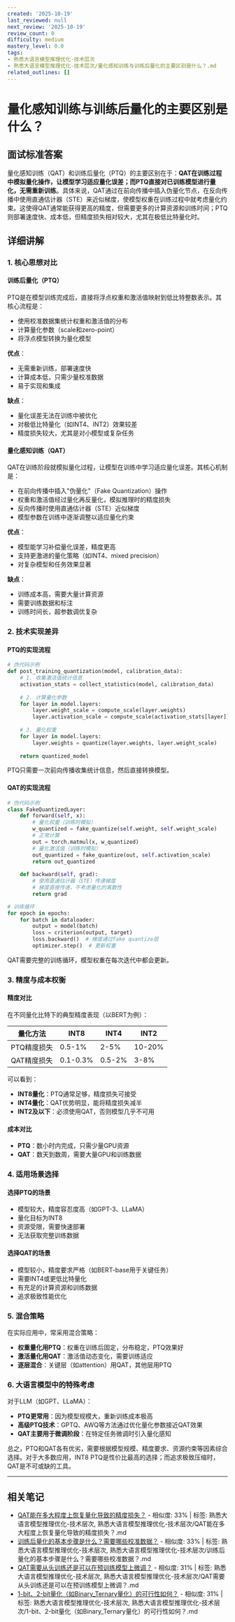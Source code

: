 ```yaml
---
created: '2025-10-19'
last_reviewed: null
next_review: '2025-10-19'
review_count: 0
difficulty: medium
mastery_level: 0.0
tags:
- 熟悉大语言模型推理优化-技术层次
- 熟悉大语言模型推理优化-技术层次/量化感知训练与训练后量化的主要区别是什么？.md
related_outlines: []
---
```

# 量化感知训练与训练后量化的主要区别是什么？

## 面试标准答案

量化感知训练（QAT）和训练后量化（PTQ）的主要区别在于：**QAT在训练过程中模拟量化操作，让模型学习适应量化误差；而PTQ直接对已训练模型进行量化，无需重新训练**。具体来说，QAT通过在前向传播中插入伪量化节点，在反向传播中使用直通估计器（STE）来近似梯度，使模型权重在训练过程中就考虑量化约束。这使得QAT通常能获得更高的精度，但需要更多的计算资源和训练时间；PTQ则部署速度快、成本低，但精度损失相对较大，尤其在极低比特量化时。

## 详细讲解

### 1. 核心思想对比

#### 训练后量化（PTQ）
PTQ是在模型训练完成后，直接将浮点权重和激活值映射到低比特整数表示。其核心流程是：
- 使用校准数据集统计权重和激活值的分布
- 计算量化参数（scale和zero-point）
- 将浮点模型转换为量化模型

**优点**：
- 无需重新训练，部署速度快
- 计算成本低，只需少量校准数据
- 易于实现和集成

**缺点**：
- 量化误差无法在训练中被优化
- 对极低比特量化（如INT4、INT2）效果较差
- 精度损失较大，尤其是对小模型或复杂任务

#### 量化感知训练（QAT）
QAT在训练阶段就模拟量化过程，让模型在训练中学习适应量化误差。其核心机制是：
- 在前向传播中插入"伪量化"（Fake Quantization）操作
- 权重和激活值经过量化再反量化，模拟推理时的精度损失
- 反向传播时使用直通估计器（STE）近似梯度
- 模型参数在训练中逐渐调整以适应量化约束

**优点**：
- 模型能学习补偿量化误差，精度更高
- 支持更激进的量化策略（如INT4、mixed precision）
- 对复杂模型和任务效果显著

**缺点**：
- 训练成本高，需要大量计算资源
- 需要训练数据和标注
- 训练时间长，超参数调优复杂

### 2. 技术实现差异

#### PTQ的实现流程
```python
# 伪代码示例
def post_training_quantization(model, calibration_data):
    # 1. 收集激活值统计信息
    activation_stats = collect_statistics(model, calibration_data)
    
    # 2. 计算量化参数
    for layer in model.layers:
        layer.weight_scale = compute_scale(layer.weights)
        layer.activation_scale = compute_scale(activation_stats[layer])
    
    # 3. 量化权重
    for layer in model.layers:
        layer.weights = quantize(layer.weights, layer.weight_scale)
    
    return quantized_model
```

PTQ只需要一次前向传播收集统计信息，然后直接转换模型。

#### QAT的实现流程
```python
# 伪代码示例
class FakeQuantizedLayer:
    def forward(self, x):
        # 量化权重（训练时模拟）
        w_quantized = fake_quantize(self.weight, self.weight_scale)
        # 正常计算
        out = torch.matmul(x, w_quantized)
        # 量化激活值（训练时模拟）
        out_quantized = fake_quantize(out, self.activation_scale)
        return out_quantized
    
    def backward(self, grad):
        # 使用直通估计器（STE）传递梯度
        # 梯度直接传递，不考虑量化的离散性
        return grad

# 训练循环
for epoch in epochs:
    for batch in dataloader:
        output = model(batch)
        loss = criterion(output, target)
        loss.backward()  # 梯度通过fake quantize层
        optimizer.step()  # 更新权重
```

QAT需要完整的训练循环，模型权重在每次迭代中都会更新。

### 3. 精度与成本权衡

#### 精度对比
在不同量化比特下的典型精度表现（以BERT为例）：

| 量化方法    | INT8     | INT4   | INT2   |
| ----------- | -------- | ------ | ------ |
| PTQ精度损失 | 0.5-1%   | 2-5%   | 10-20% |
| QAT精度损失 | 0.1-0.3% | 0.5-2% | 3-8%   |

可以看到：
- **INT8量化**：PTQ通常足够，精度损失可接受
- **INT4量化**：QAT优势明显，能将精度损失减半
- **INT2及以下**：必须使用QAT，否则模型几乎不可用

#### 成本对比
- **PTQ**：数小时内完成，只需少量GPU资源
- **QAT**：数天到数周，需要大量GPU和训练数据

### 4. 适用场景选择

#### 选择PTQ的场景
- 模型较大，精度容忍度高（如GPT-3、LLaMA）
- 量化目标为INT8
- 资源受限，需要快速部署
- 无法获取完整训练数据

#### 选择QAT的场景
- 模型较小，精度要求严格（如BERT-base用于关键任务）
- 需要INT4或更低比特量化
- 有充足的计算资源和训练数据
- 追求极致性能优化

### 5. 混合策略

在实际应用中，常采用混合策略：
- **权重量化用PTQ**：权重在训练后固定，分布稳定，PTQ效果好
- **激活量化用QAT**：激活值动态变化，需要训练适应
- **逐层混合**：关键层（如attention）用QAT，其他层用PTQ

### 6. 大语言模型中的特殊考虑

对于LLM（如GPT、LLaMA）：
- **PTQ更常用**：因为模型规模大，重新训练成本极高
- **高级PTQ技术**：GPTQ、AWQ等方法通过优化量化参数接近QAT效果
- **QAT主要用于微调阶段**：在特定任务微调时引入量化感知

总之，PTQ和QAT各有优劣，需要根据模型规模、精度要求、资源约束等因素综合选择。对于大多数应用，INT8 PTQ是性价比最高的选择；而追求极致压缩时，QAT是不可或缺的工具。


---

## 相关笔记
<!-- 自动生成 -->

- [QAT能在多大程度上恢复量化导致的精度损失？](notes/熟悉大语言模型推理优化-技术层次/QAT能在多大程度上恢复量化导致的精度损失？.md) - 相似度: 33% | 标签: 熟悉大语言模型推理优化-技术层次, 熟悉大语言模型推理优化-技术层次/QAT能在多大程度上恢复量化导致的精度损失？.md
- [训练后量化的基本步骤是什么？需要哪些校准数据？](notes/熟悉大语言模型推理优化-技术层次/训练后量化的基本步骤是什么？需要哪些校准数据？.md) - 相似度: 33% | 标签: 熟悉大语言模型推理优化-技术层次, 熟悉大语言模型推理优化-技术层次/训练后量化的基本步骤是什么？需要哪些校准数据？.md
- [QAT需要从头训练还是可以在预训练模型上微调？](notes/熟悉大语言模型推理优化-技术层次/QAT需要从头训练还是可以在预训练模型上微调？.md) - 相似度: 31% | 标签: 熟悉大语言模型推理优化-技术层次, 熟悉大语言模型推理优化-技术层次/QAT需要从头训练还是可以在预训练模型上微调？.md
- [1-bit、2-bit量化（如Binary_Ternary量化）的可行性如何？](notes/熟悉大语言模型推理优化-技术层次/1-bit、2-bit量化（如Binary_Ternary量化）的可行性如何？.md) - 相似度: 31% | 标签: 熟悉大语言模型推理优化-技术层次, 熟悉大语言模型推理优化-技术层次/1-bit、2-bit量化（如Binary_Ternary量化）的可行性如何？.md

